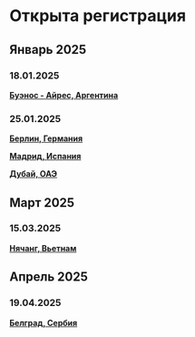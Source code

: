 # Открыта регистрация

## Январь 2025

### 18.01.2025

**[Буэнос - Айрес, Аргентина](/./upcoming-events/argentina.md)**

### 25.01.2025

**[Берлин, Германия](/./upcoming-events/germany.md)**

**[Мадрид, Испания](/./upcoming-events/madrid.md)**

**[Дубай, ОАЭ](/./upcoming-events/Dubai.md)**

## Март 2025

### 15.03.2025

**[Нячанг, Вьетнам](/./upcoming-events/vietnam.md)**

## Апрель 2025

### 19.04.2025

**[Белград, Сербия](/./upcoming-events/serbia.md)**
